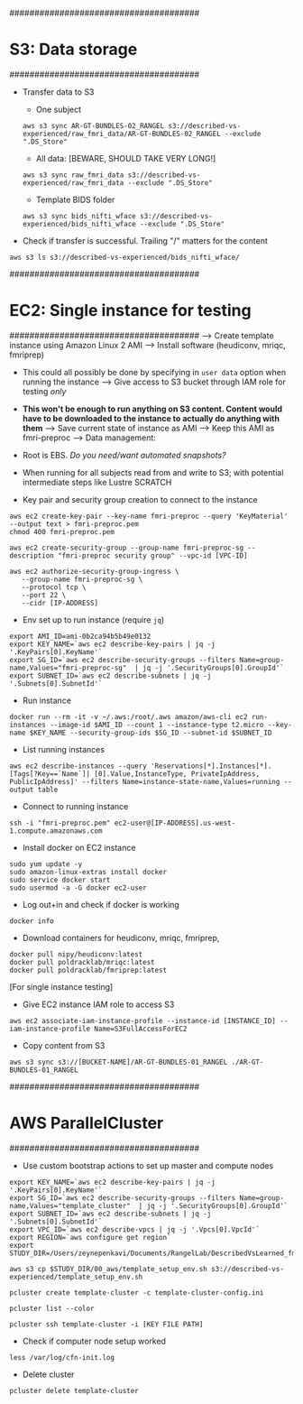 
######################################
# S3: Data storage
######################################
- Transfer data to S3
  - One subject
  ```
  aws s3 sync AR-GT-BUNDLES-02_RANGEL s3://described-vs-experienced/raw_fmri_data/AR-GT-BUNDLES-02_RANGEL --exclude ".DS_Store"
  ```
  - All data: [BEWARE, SHOULD TAKE VERY LONG!]
  ```
  aws s3 sync raw_fmri_data s3://described-vs-experienced/raw_fmri_data --exclude ".DS_Store"
  ```
  - Template BIDS folder
  ```
  aws s3 sync bids_nifti_wface s3://described-vs-experienced/bids_nifti_wface --exclude ".DS_Store"
  ```

- Check if transfer is successful. Trailing "/" matters for the content
```
aws s3 ls s3://described-vs-experienced/bids_nifti_wface/
```

######################################
# EC2: Single instance for testing
######################################
--> Create template instance using Amazon Linux 2 AMI
--> Install software (heudiconv, mriqc, fmriprep)
  - This could all possibly be done by specifying in `user data` option when running the instance
--> Give access to S3 bucket through IAM role for testing *only*
  - **This won't be enough to run anything on S3 content. Content would have to be downloaded to the instance to actually do anything with them**
--> Save current state of instance as AMI
--> Keep this AMI as fmri-preproc
--> Data management:
  - Root is EBS. *Do you need/want automated snapshots?*
  - When running for all subjects read from and write to S3; with potential intermediate steps like Lustre SCRATCH


- Key pair and security group creation to connect to the instance
```
aws ec2 create-key-pair --key-name fmri-preproc --query 'KeyMaterial' --output text > fmri-preproc.pem
chmod 400 fmri-preproc.pem

aws ec2 create-security-group --group-name fmri-preproc-sg --description "fmri-preproc security group" --vpc-id [VPC-ID]

aws ec2 authorize-security-group-ingress \
   --group-name fmri-preproc-sg \
   --protocol tcp \
   --port 22 \
   --cidr [IP-ADDRESS]
```

- Env set up to run instance (require `jq`)
```
export AMI_ID=ami-0b2ca94b5b49e0132
export KEY_NAME=`aws ec2 describe-key-pairs | jq -j '.KeyPairs[0].KeyName'`
export SG_ID=`aws ec2 describe-security-groups --filters Name=group-name,Values="fmri-preproc-sg"  | jq -j '.SecurityGroups[0].GroupId'`
export SUBNET_ID=`aws ec2 describe-subnets | jq -j '.Subnets[0].SubnetId'`
```

- Run instance
```
docker run --rm -it -v ~/.aws:/root/.aws amazon/aws-cli ec2 run-instances --image-id $AMI_ID --count 1 --instance-type t2.micro --key-name $KEY_NAME --security-group-ids $SG_ID --subnet-id $SUBNET_ID
```

- List running instances
```
aws ec2 describe-instances --query 'Reservations[*].Instances[*].[Tags[?Key==`Name`]| [0].Value,InstanceType, PrivateIpAddress, PublicIpAddress]' --filters Name=instance-state-name,Values=running --output table
```

- Connect to running instance
```
ssh -i "fmri-preproc.pem" ec2-user@[IP-ADDRESS].us-west-1.compute.amazonaws.com
```

- Install docker on EC2 instance
```
sudo yum update -y
sudo amazon-linux-extras install docker
sudo service docker start
sudo usermod -a -G docker ec2-user
```

- Log out+in and check if docker is working
```
docker info
```

- Download containers for heudiconv, mriqc, fmriprep,
```
docker pull nipy/heudiconv:latest
docker pull poldracklab/mriqc:latest
docker pull poldracklab/fmriprep:latest
```

[For single instance testing]
- Give EC2 instance IAM role to access S3
```
aws ec2 associate-iam-instance-profile --instance-id [INSTANCE_ID] --iam-instance-profile Name=S3FullAccessForEC2
```

- Copy content from S3
```
aws s3 sync s3://[BUCKET-NAME]/AR-GT-BUNDLES-01_RANGEL ./AR-GT-BUNDLES-01_RANGEL
```

######################################
# AWS ParallelCluster
######################################

- Use custom bootstrap actions to set up master and compute nodes
```
export KEY_NAME=`aws ec2 describe-key-pairs | jq -j '.KeyPairs[0].KeyName'`
export SG_ID=`aws ec2 describe-security-groups --filters Name=group-name,Values="template_cluster"  | jq -j '.SecurityGroups[0].GroupId'`
export SUBNET_ID=`aws ec2 describe-subnets | jq -j '.Subnets[0].SubnetId'`
export VPC_ID=`aws ec2 describe-vpcs | jq -j '.Vpcs[0].VpcId'`
export REGION=`aws configure get region`
export STUDY_DIR=/Users/zeynepenkavi/Documents/RangelLab/DescribedVsLearned_fmri/preproc

aws s3 cp $STUDY_DIR/00_aws/template_setup_env.sh s3://described-vs-experienced/template_setup_env.sh

pcluster create template-cluster -c template-cluster-config.ini

pcluster list --color

pcluster ssh template-cluster -i [KEY FILE PATH]
```

- Check if computer node setup worked
```
less /var/log/cfn-init.log
```

- Delete cluster
```
pcluster delete template-cluster
```
